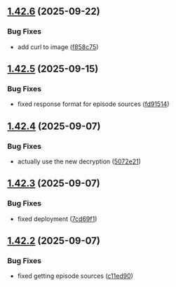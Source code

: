 ## [1.42.6](https://github.com/ghoshRitesh12/aniwatch-api/compare/1.42.5...1.42.6) (2025-09-22)


### Bug Fixes

* add curl to image ([f858c75](https://github.com/ghoshRitesh12/aniwatch-api/commit/f858c75b16c77453421a3585262d13fc6e84cf0d))



## [1.42.5](https://github.com/ghoshRitesh12/aniwatch-api/compare/1.42.4...1.42.5) (2025-09-15)


### Bug Fixes

* fixed response format for episode sources ([fd91514](https://github.com/ghoshRitesh12/aniwatch-api/commit/fd91514dc6d4463e10ed757976144ee7bcb0fd2a))



## [1.42.4](https://github.com/ghoshRitesh12/aniwatch-api/compare/1.42.3...1.42.4) (2025-09-07)


### Bug Fixes

* actually use the new decryption ([5072e21](https://github.com/ghoshRitesh12/aniwatch-api/commit/5072e21b0e49856afb7c02e1e4dec716fbe99d20))



## [1.42.3](https://github.com/ghoshRitesh12/aniwatch-api/compare/1.42.2...1.42.3) (2025-09-07)


### Bug Fixes

* fixed deployment ([7cd69f1](https://github.com/ghoshRitesh12/aniwatch-api/commit/7cd69f14aa1098237321fb695a476bb579dc0cdf))



## [1.42.2](https://github.com/ghoshRitesh12/aniwatch-api/compare/1.42.1...1.42.2) (2025-09-07)


### Bug Fixes

* fixed getting episode sources ([c11ed90](https://github.com/ghoshRitesh12/aniwatch-api/commit/c11ed90b94b5a1decdf832bdaaca4ca9647033cf))



